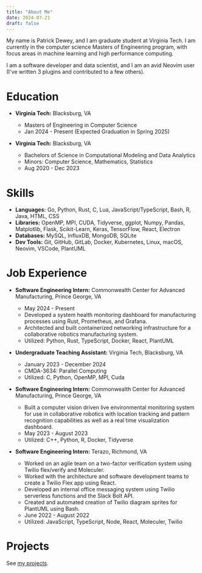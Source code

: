 ```yaml
---
title: "About Me"
date: 2024-07-21
draft: false
---
```


My name is Patrick Dewey, and I am graduate student at Virginia Tech.
I am currently in the computer science Masters of Engineering program, with focus areas in machine learning and high performance computing.

I am a software developer and data scientist, and I am an avid Neovim user (I've written 3 plugins and contributed to a few others).


# Education

* **Virginia Tech:** Blacksburg, VA
    * Masters of Engineering in Computer Science
    * Jan 2024 - Present (Expected Graduation in Spring 2025)

* **Virginia Tech:** Blacksburg, VA
    * Bachelors of Science in Computational Modeling and Data Analytics
    * Minors: Computer Science, Mathematics, Statistics
    * Aug 2020 - Dec 2023


# Skills

* **Languages:** Go, Python, Rust, C, Lua, JavaScript/TypeScript, Bash, R, Java, HTML, CSS
* **Libraries:** OpenMP, MPI, CUDA, Tidyverse, ggplot, Numpy, Pandas, Matplotlib, Flask, Scikit-Learn, Keras, TensorFlow, React, Electron
* **Databases:** MySQL, InfluxDB, MongoDB, SQLite
* **Dev Tools:** Git, GitHub, GitLab, Docker, Kubernetes, Linux, macOS, Neovim, VSCode, PlantUML

# Job Experience

* **Software Engineering Intern:** Commonwealth Center for Advanced Manufacturing, Prince George, VA
    * May 2024 - Present
    * Developed a system health monitoring dashboard for manufacturing processes using Rust, Prometheus, and Grafana.
    * Architected and built containerized networking infrastructure for a collaborative robotics manufacturing system.
    * Utilized: Python, Rust, TypeScript, Docker, React, PlantUML

* **Undergraduate Teaching Assistant:** Virginia Tech, Blacksburg, VA
    * January 2023 - December 2024
    * CMDA-3634: Parallel Computing
    * Utilized: C, Python, OpenMP, MPI, Cuda

* **Software Engineering Intern:** Commonwealth Center for Advanced Manufacturing, Prince George, VA
    * Built a computer vision driven live environmental monitoring system for use in collaborative robotics with location tracking and pattern recognition capabilities as well as a real time visualization dashboard.
    * May 2023 - August 2023
    * Utilized: C++, Python, R, Docker, Tidyverse

* **Software Engineering Intern:** Terazo, Richmond, VA
    * Worked on an agile team on a two-factor verification system using Twilio flex/verify and Moleculer.
    * Worked with the architecture and software development teams to create a Twilio Flex app using React.
    * Developed an internal office messaging system using Twilio serverless functions and the Slack Bolt API.
    * Created and automated creation of Twilio diagram sprites for PlantUML using Bash.
    * June 2022 - August 2022
    * Utilized: JavaScript, TypeScript, Node, React, Moleculer, Twilio


# Projects

See [my projects](https://pdewey.com/projects).


